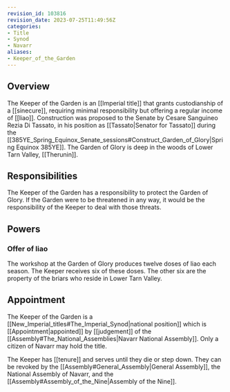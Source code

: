 ```yaml
---
revision_id: 103816
revision_date: 2023-07-25T11:49:56Z
categories:
- Title
- Synod
- Navarr
aliases:
- Keeper_of_the_Garden
---
```


## Overview
The Keeper of the Garden is an [[Imperial title]] that grants custodianship of a [[sinecure]], requiring minimal responsibility but offering a regular income of [[liao]]. Construction was proposed to the Senate by Cesare Sanguineo Rezia Di Tassato, in his position as [[Tassato|Senator for Tassato]] during the [[385YE_Spring_Equinox_Senate_sessions#Construct_Garden_of_Glory|Spring Equinox 385YE]]. The Garden of Glory is deep in the woods of Lower Tarn Valley, [[Therunin]].

## Responsibilities
The Keeper of the Garden has a responsibility to protect the Garden of Glory. If the Garden were to be threatened in any way, it would be the responsibility of the Keeper to deal with those threats.

## Powers
### Offer of liao
The workshop at the Garden of Glory produces twelve doses of liao each season. The Keeper receives six of these doses. The other six are the property of the briars who reside in Lower Tarn Valley.

## Appointment
The Keeper of the Garden is a [[New_Imperial_titles#The_Imperial_Synod|national position]] which is [[Appointment|appointed]] by [[judgement]] of the [[Assembly#The_National_Assemblies|Navarr National Assembly]]. Only a citizen of Navarr may hold the title.

The Keeper has [[tenure]] and serves until they die or step down. They can be revoked by the [[Assembly#General_Assembly|General Assembly]], the National Assembly of Navarr, and the [[Assembly#Assembly_of_the_Nine|Assembly of the Nine]].





